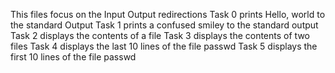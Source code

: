 This files focus on the Input Output redirections
Task 0 prints Hello, world to the standard Output
Task 1 prints a confused smiley to the standard output
Task 2 displays the contents of a file
Task 3 displays the contents of two files
Task 4 displays the last 10 lines of the file passwd
Task 5 displays the first 10 lines of the file passwd
